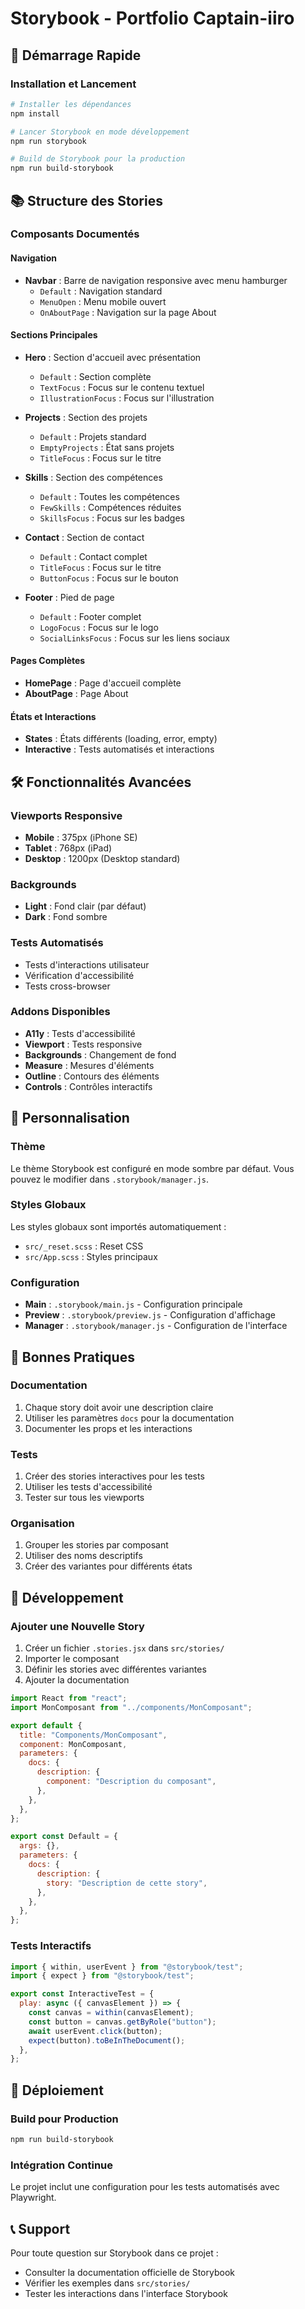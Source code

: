 # Storybook - Portfolio Captain-iiro

## 🚀 Démarrage Rapide

### Installation et Lancement

```bash
# Installer les dépendances
npm install

# Lancer Storybook en mode développement
npm run storybook

# Build de Storybook pour la production
npm run build-storybook
```

## 📚 Structure des Stories

### Composants Documentés

#### Navigation

- **Navbar** : Barre de navigation responsive avec menu hamburger
  - `Default` : Navigation standard
  - `MenuOpen` : Menu mobile ouvert
  - `OnAboutPage` : Navigation sur la page About

#### Sections Principales

- **Hero** : Section d'accueil avec présentation

  - `Default` : Section complète
  - `TextFocus` : Focus sur le contenu textuel
  - `IllustrationFocus` : Focus sur l'illustration

- **Projects** : Section des projets

  - `Default` : Projets standard
  - `EmptyProjects` : État sans projets
  - `TitleFocus` : Focus sur le titre

- **Skills** : Section des compétences

  - `Default` : Toutes les compétences
  - `FewSkills` : Compétences réduites
  - `SkillsFocus` : Focus sur les badges

- **Contact** : Section de contact

  - `Default` : Contact complet
  - `TitleFocus` : Focus sur le titre
  - `ButtonFocus` : Focus sur le bouton

- **Footer** : Pied de page
  - `Default` : Footer complet
  - `LogoFocus` : Focus sur le logo
  - `SocialLinksFocus` : Focus sur les liens sociaux

#### Pages Complètes

- **HomePage** : Page d'accueil complète
- **AboutPage** : Page About

#### États et Interactions

- **States** : États différents (loading, error, empty)
- **Interactive** : Tests automatisés et interactions

## 🛠️ Fonctionnalités Avancées

### Viewports Responsive

- **Mobile** : 375px (iPhone SE)
- **Tablet** : 768px (iPad)
- **Desktop** : 1200px (Desktop standard)

### Backgrounds

- **Light** : Fond clair (par défaut)
- **Dark** : Fond sombre

### Tests Automatisés

- Tests d'interactions utilisateur
- Vérification d'accessibilité
- Tests cross-browser

### Addons Disponibles

- **A11y** : Tests d'accessibilité
- **Viewport** : Tests responsive
- **Backgrounds** : Changement de fond
- **Measure** : Mesures d'éléments
- **Outline** : Contours des éléments
- **Controls** : Contrôles interactifs

## 🎨 Personnalisation

### Thème

Le thème Storybook est configuré en mode sombre par défaut. Vous pouvez le modifier dans `.storybook/manager.js`.

### Styles Globaux

Les styles globaux sont importés automatiquement :

- `src/_reset.scss` : Reset CSS
- `src/App.scss` : Styles principaux

### Configuration

- **Main** : `.storybook/main.js` - Configuration principale
- **Preview** : `.storybook/preview.js` - Configuration d'affichage
- **Manager** : `.storybook/manager.js` - Configuration de l'interface

## 📖 Bonnes Pratiques

### Documentation

1. Chaque story doit avoir une description claire
2. Utiliser les paramètres `docs` pour la documentation
3. Documenter les props et les interactions

### Tests

1. Créer des stories interactives pour les tests
2. Utiliser les tests d'accessibilité
3. Tester sur tous les viewports

### Organisation

1. Grouper les stories par composant
2. Utiliser des noms descriptifs
3. Créer des variantes pour différents états

## 🔧 Développement

### Ajouter une Nouvelle Story

1. Créer un fichier `.stories.jsx` dans `src/stories/`
2. Importer le composant
3. Définir les stories avec différentes variantes
4. Ajouter la documentation

```jsx
import React from "react";
import MonComposant from "../components/MonComposant";

export default {
  title: "Components/MonComposant",
  component: MonComposant,
  parameters: {
    docs: {
      description: {
        component: "Description du composant",
      },
    },
  },
};

export const Default = {
  args: {},
  parameters: {
    docs: {
      description: {
        story: "Description de cette story",
      },
    },
  },
};
```

### Tests Interactifs

```jsx
import { within, userEvent } from "@storybook/test";
import { expect } from "@storybook/test";

export const InteractiveTest = {
  play: async ({ canvasElement }) => {
    const canvas = within(canvasElement);
    const button = canvas.getByRole("button");
    await userEvent.click(button);
    expect(button).toBeInTheDocument();
  },
};
```

## 🚀 Déploiement

### Build pour Production

```bash
npm run build-storybook
```

### Intégration Continue

Le projet inclut une configuration pour les tests automatisés avec Playwright.

## 📞 Support

Pour toute question sur Storybook dans ce projet :

- Consulter la documentation officielle de Storybook
- Vérifier les exemples dans `src/stories/`
- Tester les interactions dans l'interface Storybook
